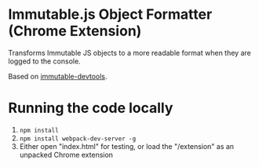 # Immutable.js Object Formatter (Chrome Extension)

Transforms Immutable JS objects to a more readable format when they are logged to the console.

Based on [immutable-devtools](https://github.com/andrewdavey/immutable-devtools).

# Running the code locally

1. `npm install`
2. `npm install webpack-dev-server -g`
3. Either open "index.html" for testing, or load the "/extension" as an unpacked Chrome extension